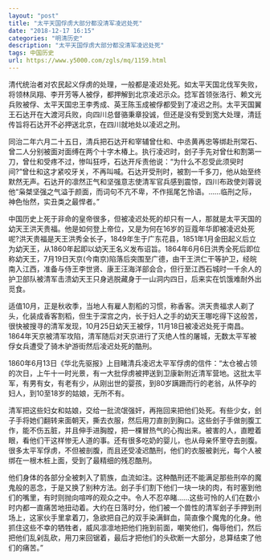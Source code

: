 ```yaml
---
layout: "post"
title: "太平天国俘虏大部分都没清军凌迟处死"
date: "2018-12-17 16:15"
categories: "明清历史"
description: "太平天国俘虏大部分都没清军凌迟处死"
tags: 中国历史
url: https://www.y5000.com/zgls/mq/1159.html
---
```






清代统治者对农民起义俘虏的处理，一般都是凌迟处死。如太平天国北伐军失败，将领林凤翔、李开芳等人被俘，都押解到北京凌迟示众。捻军首领张洛行、赖文光兵败被俘、太平天国忠王李秀成、英王陈玉成被俘都受到了凌迟之刑。太平天国翼王石达开在大渡河兵败，向四川总督骆秉章投诚，但还是没有受到宽大处理，清廷传旨将石达开不必押送北京，在四川就地处以凌迟之刑。

同治二年六月二十五日，清兵把石达开和宰辅曾仕和、中丞黄再忠等绑赴刑常石、曾二人分别被面对面缚在两个十字木椿上。执行凌迟时，刽子手先对曾仕和割第一刀，曾仕和受疼不过，惨叫狂呼，石达开斥责他说：“为什么不忍受此须臾时间?”曾仕和这才紧咬牙关，不再叫喊。石达开受刑时，被割一千多刀，他从始至终默然无声。石达开的凛然正气和坚强意志使清军官兵感到震惊，四川布政使刘蓉说他“枭桀坚强之气溢于颜面，而词句不亢不卑，不作摇尾乞怜语。……临刑之际，神色怡然，实丑类之最悍者。”

中国历史上死于非命的皇帝很多，但被凌迟处死的却只有一人，那就是太平天国的幼天王洪天贵福。他是如何登上帝位，又是为何在16岁的豆蔻年华即被凌迟处死呢?洪天贵福是天王洪秀全长子，1849年生于广东花县，1851年1月金田起义后立为幼天王，从1860年起即以幼天王名义发布诏旨。1864年6月6日洪秀全死后即位称幼天王，7月19日天京(今南京)陷落后突围至广德，由干王洪仁干等护卫，经皖南入江西，准备与侍王李世贤、康王汪海洋部会合，但行至江西石城时一千余人的护卫部队被清军击溃幼天王只身逃脱藏身于一山洞内四日，后来实在饥饿难耐外出觅食。

适值10月，正是秋收季，当地人有雇人割稻的习惯，称香客。洪天贵福求人剃了头，化装成香客割稻，但生于深宫之内，长于妇人之手的幼天王哪吃得下这般苦，很快被搜寻的清军发现，10月25日幼天王被俘，11月18日被凌迟处死于南昌。1864年天京被清军攻陷，清军随后对天京进行了灭绝人性的屠城，无数太平军被俘女兵遭受了骑木驴游街然后凌迟处死的酷刑。

1860年6月13日《华北先驱报》上目睹清兵凌迟太平军俘虏的信件：“太仓被占领的次日，上午十一时光景，有一大批俘虏被押送到卫康新附近清军营地。这批太平军，有男有女，有老有少，从刚出世的婴孩，到80岁蹒跚而行的老翁，从怀孕的妇人，到10至18岁的姑娘，无所不有。

清军把这些妇女和姑娘，交给一批流氓强奸，再拖回来把他们处死。有些少女，刽子手将她们翻转来面朝天，撕去衣服，然后用刀直剖到胸口。这些刽子手做剖腹工作，能不伤五脏，并且伸手进胸膛，把一棵冒热气的心掏出来。被害的人，直瞪着眼，看他们干这样惨无人道的事。还有很多吃奶的婴儿，也从母亲怀里夺去剖腹。很多太平军俘虏，不但被剖腹，而且还受凌迟酷刑，他们的衣服被剥光，每个人被绑在一根木桩上面，受到了最精细的残忍酷刑。

他们身体的各部分全被刺入了箭族，血流如注。这种酷刑还不能满足那些刑卒的魔鬼般的恶念，于是又换了别种方法。刽子手们割下他们一块一块的肉，有时塞到他们的嘴里，有时则抛向喧哗的观众之中。令人不忍卒睹......这些可怜的人们在数小时内都一直痛苦地扭动着。大约在日落时分，他们被一个兽性的清军刽子手押到刑场上，这家伙手里拿着刀，急欲把自己的双手染满鲜血，简直像个魔鬼的化身。他抓住这些不幸的牺牲者，威风凛凛地把他们拖到前面，嘲笑他们，侮辱他们，然后把他们乱剁乱砍，用刀来回锯着，最后才把他们的头砍断一大部分，总算结束了他们的痛苦。”
